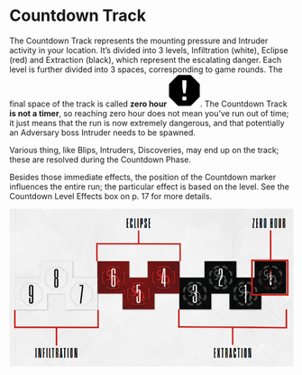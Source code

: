 # Countdown Track

The Countdown Track represents the mounting pressure and Intruder
activity in your location. It’s divided into 3 levels, Infiltration (white),
Eclipse (red) and Extraction (black), which represent the escalating
danger. Each level is further divided into 3 spaces, corresponding to
game rounds. The final space of the track is called **zero hour ![Zero Hour Icon](svg/icon-zero-hour.svg)**. The
Countdown Track **is not a timer**, so reaching zero hour does not mean
you’ve run out of time; it just means that the run is now extremely dangerous, and that potentially an Adversary boss Intruder needs to be
spawned.

Various thing, like Blips, Intruders, Discoveries, may end up on the
track; these are resolved during the Countdown Phase.

Besides those immediate effects, the position of the Countdown
marker influences the entire run; the particular effect is based on the
level. See the Countdown Level Effects box on p. 17 for more details.

![Countdown Track](img/countdown-track.png "Countdown Track")
